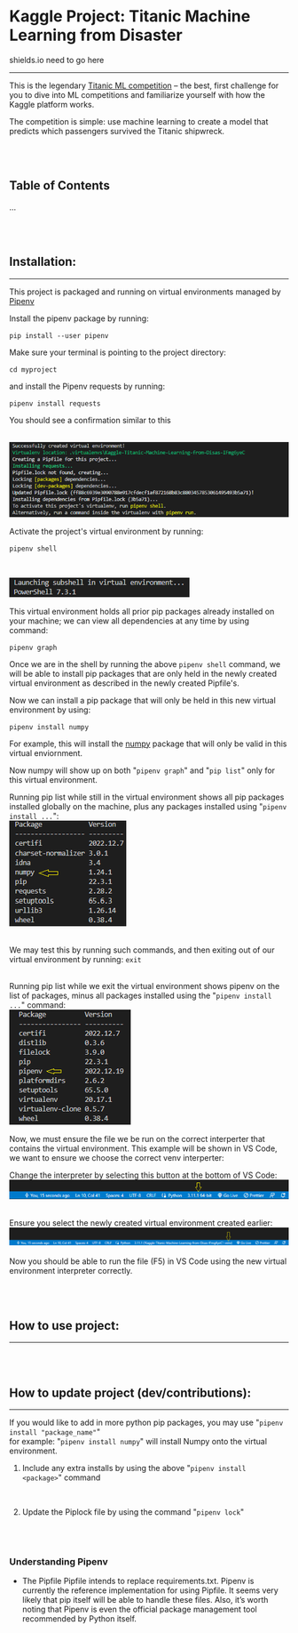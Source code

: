 # Kaggle Project: Titanic Machine Learning from Disaster
shields.io need to go here <br />
***
This is the legendary [Titanic ML competition](https://www.kaggle.com/competitions/titanic/overview) – the best, first challenge for you to dive into ML competitions and familiarize yourself with how the Kaggle platform works.<br />

The competition is simple: use machine learning to create a model that predicts which passengers survived the Titanic shipwreck.


<br /><br />
## Table of Contents
...


<br /><br />

## Installation:
------
This project is packaged and running on virtual environments managed by [Pipenv](https://github.com/pypa/pipenv)

Install the pipenv package by running:
```
pip install --user pipenv
```

Make sure your terminal is pointing to the project directory:
```
cd myproject
```
and install the Pipenv requests by running:
```
pipenv install requests
```
You should see a confirmation similar to this <br /><br />

![Successful Virtual Env](images/successful-pipenv.png)


Activate the project's virtual environment by running:
```
pipenv shell
```
<br />

![Successful Shell Launch](images/launch-shell.png)
<br />

This virtual environment holds all prior pip packages already installed on your machine; we can view all dependencies at any time by using command:
```
pipenv graph
```
Once we are in the shell by running the above ```pipenv shell``` command, we will be able to install pip packages that are only held in the newly created virtual environment as described in the newly created Pipfile's.
<br />

Now we can install a pip package that will only be held in this new virtual environment by using:
```
pipenv install numpy
```
For example, this will install the [numpy](https://pypi.org/project/numpy/) package that will only be valid in this virtual enviornment.
<br />

Now numpy will show up on both "```pipenv graph```" and "```pip list```" only for this virtual environment.
<br />

Running pip list while still in the virtual environment shows all pip packages installed globally on the machine, plus any packages installed using
"```pipenv install ...```":
<br />
![Pip List Virtual Environment](images/pip-list-venv.png)
<br />
<br />

We may test this by running such commands, and then exiting out of our virtual environment by running: ```exit```
<br />
<br />

Running pip list while we exit the virtual environment shows pipenv on the list of packages, minus all packages installed using the "```pipenv install ...```" command:
<br />
![Pip List No Virtual Environment](images/pip-list-no-venv.png)
<br />

Now, we must ensure the file we be run on the correct interperter that contains the virtual environment.
This example will be shown in VS Code, we want to ensure we choose the correct venv interperter:

Change the interpreter by selecting this button at the bottom of VS Code:
![Pip List Virtual Enviornment](images/select-interpreter.png)
<br />
<br />

Ensure you select the newly created virtual environment created earlier:
![Pip List Virtual Enviornment](images/confirm-venv-interpreter.png)
<br />
<br />
Now you should be able to run the file (F5) in VS Code using the new virtual environment interpreter correctly.

<br /><br />

## How to use project:
------


<br /><br />

## How to update project (dev/contributions):
------

If you would like to add in more python pip packages, you may use "```pipenv install "package_name"```"<br />
for example: "```pipenv install numpy```" will install Numpy onto the virtual environment.

1. Include any extra installs by using the above "```pipenv install <package>```" command

<br />

2. Update the Piplock file by using the command "```pipenv lock```"

<br />


<br />

### Understanding Pipenv

* The Pipfile
Pipfile intends to replace requirements.txt. Pipenv is currently the reference implementation for using Pipfile. It seems very likely that pip itself will be able to handle these files. Also, it’s worth noting that Pipenv is even the official package management tool recommended by Python itself.
